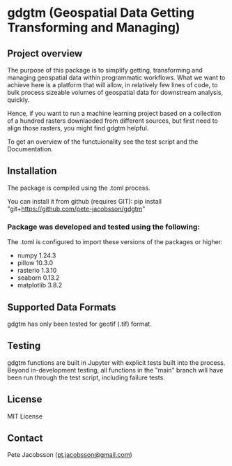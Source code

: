 # gdgtm (Geospatial Data Getting Transforming and Managing)

## Project overview
The purpose of this package is to simplify getting, transforming and managing geospatial data within programmatic workflows. What we want to achieve here is a platform that will allow, in relatively few lines of code, to bulk process sizeable volumes of geospatial data for downstream analysis, quickly.

Hence, if you want to run a machine learning project based on a collection of a hundred rasters downlaoded from different sources, but first need to align those rasters, you might find gdgtm helpful.

To get an overview of the functuionality see the test script and the Documentation.


## Installation
The package is compiled using the .toml process.

You can install it from github (requires GIT):
pip install "git+https://github.com/pete-jacobsson/gdgtm"


### Package was developed and tested using the following:
The .toml is configured to import these versions of the packages or higher:

- numpy 1.24.3
- pillow 10.3.0
- rasterio 1.3.10
- seaborn 0.13.2
- matplotlib 3.8.2


## Supported Data Formats
gdgtm has only been tested for geotif (.tif) format.

## Testing
gdgtm functions are built in Jupyter with explicit tests built into the process.
Beyond in-development testing, all functions in the "main" branch will have been run through the test script, including failure tests.

## License
MIT License

## Contact
Pete Jacobsson (pt.jacobsson@gmail.com)

